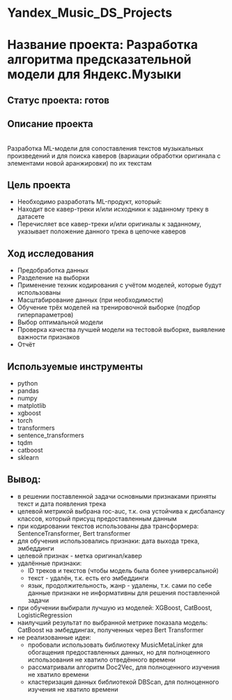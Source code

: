 # Yandex_Music_DS_Projects

# Название проекта: Разработка алгоритма предсказательной модели для Яндекс.Музыки
## Статус проекта: готов
## Описание проекта
<br>Разработка ML-модели для сопоставления текстов музыкальных произведений и для поиска каверов (вариации обработки оригинала с элементами новой аранжировки) по их текстам
## Цель проекта
- Необходимо разработать ML-продукт, который:
 - Находит все кавер-треки и/или исходники к заданному треку в датасете
 - Перечисляет все кавер-треки и/или оригиналы к заданному, указывает положение данного трека в цепочке каверов
## Ход исследования
- Предобработка данных
- Разделение на выборки
- Применение техник кодирования с учётом моделей, которые будут использованы
- Масштабирование данных (при необходимости)
- Обучение трёх моделей на тренировочной выборке (подбор гиперпараметров)
- Выбор оптимальной модели
- Проверка качества лучшей модели на тестовой выборке, выявление важности признаков
- Отчёт
## Используемые инструменты
- python
- pandas
- numpy
- matplotlib
- xgboost
- torch
- transformers
- sentence_transformers
- tqdm
- catboost
- sklearn
## Вывод:
- в решении поставленной задачи основными признаками приняты текст и дата появления трека
- целевой метрикой выбрана roc-auc, т.к. она устойчива к дисбалансу классов, который присущ предоставленным данным
- при кодировании текстов использованы два трансформера: SentenceTransformer, Bert transformer
- для обучения использовались признаки: дата выхода трека, эмбеддинги
- целевой признак - метка оригинал/кавер
- удалённые признаки: 
  - ID треков и текстов (чтобы модель была более универсальной)
  - текст - удалён, т.к. есть его эмбеддинги
  - язык, продолжительность, жанр - удалены, т.к. сами по себе данные признаки не информативны для решения поставленной задачи
- при обучении выбирали лучшую из моделей: XGBoost, CatBoost, LogisticRegression
- наилучший результат по выбранной метрике показала модель: CatBoost на эмбеддингах, полученных через Bert Transformer
- не реализованные идеи:
  - пробовали использовать библиотеку MusicMetaLinker для обогащения предоставленных данных, но для полноценного использования не хватило отведённого времени
  - рассматривали алгоритм Doc2Vec, для полноценного изучения не хватило времени
  - кластеризация данных библиотекой DBScan, для полноценного изучения не хватило времени
